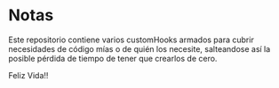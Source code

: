 # Notas
Este repositorio contiene varios customHooks armados para cubrir necesidades de código mías o de quién los necesite, salteandose así la posible pérdida de tiempo de tener que crearlos de cero. 

Feliz Vida!!